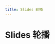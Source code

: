 ```yaml
---
title: Slides 轮播
---
```

# Slides 轮播 <Badge text="pass" type="success"/> <Badge text="0.0.3+"/>

<ClientOnly>
  <slides-demo></slides-demo>
</ClientOnly>

<slides-attributes></slides-attributes>